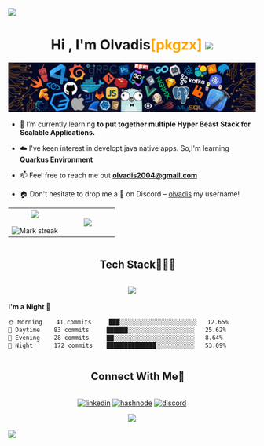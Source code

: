 <!--horizontal divider(gradiant)-->
<img src="https://user-images.githubusercontent.com/73097560/115834477-dbab4500-a447-11eb-908a-139a6edaec5c.gif">

<h1 align="center">Hi , I'm Olvadis<span style="color:orange;">[pkgzx]</span>  <img src="https://media.giphy.com/media/hvRJCLFzcasrR4ia7z/giphy.gif" width="35"></h1>
<p align="center">
  <img src="./banner.jpeg"/>
</p>

<!--Intro start-->
- 🌱 I’m currently learning **to put together multiple Hyper Beast Stack for Scalable Applications.**

- ☁️ I've keen interest in developt java native apps. So,I'm learning **Quarkus Environment**


- 📫 Feel free to reach me out **olvadis2004@gmail.com**

- 🏠 Don't hesitate to drop me a **👋** on Discord – [olvadis](https://discordapp.com/users/1201649030103564321) my username!
<!--Intro end-->

<!--- stats & Trophy (start) -->
<p align="center">
  <!--- stats (start) -->
<table align="center">
<tr border="none">
<td width="50%" align="center">
  
  <img  align="center"  src="https://github-readme-stats.vercel.app/api?username=pkgzx&theme=radical&show_icons=true&count_private=true" />
  <br></br>
  <img  title="🔥 Get streak stats for your profile at git.io/streak-stats" alt="Mark streak" src="https://github-readme-streak-stats.herokuapp.com/?user=pkgzx&theme=radical" /> 
</td>

<td width="50%" align="center">

  <img  align="center"  src="https://github-readme-stats.anuraghazra1.vercel.app/api/top-langs/?username=pkgzx&langs_count=10&theme=radical&hide_border=false&include_all_commits=true&count_private=true&layout=donut&hide=html,css,jupyter+notebook,dart,powershell,javascript,makefile"/>
  
  </td>
</tr>
</table>
<!--- stats (end) -->

</p>        
<!--- stats (end) -->

<!--h1 without bottom border-->
<div id="user-content-toc">
  <ul align="center">
    <summary><h2 style="display: inline-block">Tech Stack👨🏻‍💻</h2></summary>
  </ul>
</div>
<!--tech stack icons-->
<p align="center">
  <a href="https://skillicons.dev">
    <img src="https://skillicons.dev/icons?i=ts,js,java,go,py,dotnet,cpp,postgres,mongodb,nodejs,spring,nest,react,nextjs,tailwind,ghactions,docker,k8s,bash,aws&perline=10" />
  </a>
</p>

<!--START_SECTION:waka-->

**I'm a Night 🦉**

```text
🌞 Morning    41 commits     ███░░░░░░░░░░░░░░░░░░░░░░   12.65%
🌆 Daytime    83 commits     ██████░░░░░░░░░░░░░░░░░░░   25.62%
🌃 Evening    28 commits     ██░░░░░░░░░░░░░░░░░░░░░░░   8.64%
🌙 Night      172 commits    ██████████████░░░░░░░░░░░   53.09%

```

<!-- Connect with me -->
<!--h2 without bottom border-->
<div id="user-content-toc">
  <ul align="center">
    <summary><h2 style="display: inline-block">Connect With Me🤝</h2></summary>
  </ul>
</div>

<!--icons and links-->
<p align="center">
<a href="https://www.linkedin.com/in/olvez/" target="blank"><img align="center" src="https://user-images.githubusercontent.com/88904952/234979284-68c11d7f-1acc-4f0c-ac78-044e1037d7b0.png" alt="linkedin" height="50" width="50" /></a>
<a href="https://ghostriderdev.github.io/portfolio/" target="blank"><img align="center" src="https://user-images.githubusercontent.com/88904952/234982196-562aea17-5532-4550-8c08-1c7cb994a541.png" alt="hashnode" height="50" width="50" /></a>
<a href="https://discordapp.com/users/1201649030103564321" target="blank"><img align="center" src="https://user-images.githubusercontent.com/88904952/234982627-019fd336-6248-453c-9b05-97c13fd1d207.png" alt="discord" height="50" width="50" /></a>
  
</p>

<!--profile visit count-->
<div align="center">
  
[![](https://visitcount.itsvg.in/api?id=ghostriderdev&icon=3&color=6)](https://visitcount.itsvg.in)
  
</div>



<!--horizontal divider(gradiant)-->
<img src="https://user-images.githubusercontent.com/73097560/115834477-dbab4500-a447-11eb-908a-139a6edaec5c.gif">
